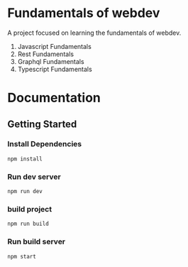# Fundamentals of webdev
A project focused on learning the fundamentals of webdev.

1. Javascript Fundamentals
2. Rest Fundamentals
3. Graphql Fundamentals
4. Typescript Fundamentals

# Documentation

## Getting Started

### Install Dependencies
```
npm install
``` 
### Run dev server
```
npm run dev
``` 
### build project
```
npm run build
```
### Run build server
```
npm start
```
